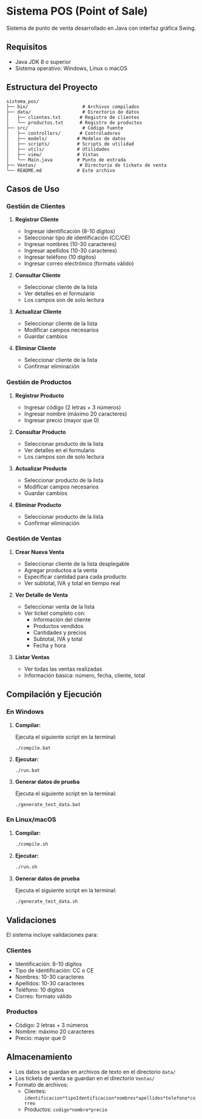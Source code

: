 # Sistema POS (Point of Sale)

Sistema de punto de venta desarrollado en Java con interfaz gráfica Swing.

## Requisitos

- Java JDK 8 o superior
- Sistema operativo: Windows, Linux o macOS

## Estructura del Proyecto

```plaintext
sistema_pos/
├── bin/                    # Archivos compilados
├── data/                   # Directorio de datos
│   ├── clientes.txt       # Registro de clientes
│   └── productos.txt      # Registro de productos
├── src/                    # Código fuente
│   ├── controllers/       # Controladores
│   ├── models/           # Modelos de datos
│   ├── scripts/          # Scripts de utilidad
│   ├── utils/            # Utilidades
│   ├── view/             # Vistas
│   └── Main.java         # Punto de entrada
├── Ventas/                # Directorio de tickets de venta
└── README.md             # Este archivo
```

## Casos de Uso

### Gestión de Clientes

1. **Registrar Cliente**
   - Ingresar identificación (8-10 dígitos)
   - Seleccionar tipo de identificación (CC/CE)
   - Ingresar nombres (10-30 caracteres)
   - Ingresar apellidos (10-30 caracteres)
   - Ingresar teléfono (10 dígitos)
   - Ingresar correo electrónico (formato válido)

2. **Consultar Cliente**
   - Seleccionar cliente de la lista
   - Ver detalles en el formulario
   - Los campos son de solo lectura

3. **Actualizar Cliente**
   - Seleccionar cliente de la lista
   - Modificar campos necesarios
   - Guardar cambios

4. **Eliminar Cliente**
   - Seleccionar cliente de la lista
   - Confirmar eliminación

### Gestión de Productos

1. **Registrar Producto**
   - Ingresar código (2 letras + 3 números)
   - Ingresar nombre (máximo 20 caracteres)
   - Ingresar precio (mayor que 0)

2. **Consultar Producto**
   - Seleccionar producto de la lista
   - Ver detalles en el formulario
   - Los campos son de solo lectura

3. **Actualizar Producto**
   - Seleccionar producto de la lista
   - Modificar campos necesarios
   - Guardar cambios

4. **Eliminar Producto**
   - Seleccionar producto de la lista
   - Confirmar eliminación

### Gestión de Ventas

1. **Crear Nueva Venta**
   - Seleccionar cliente de la lista desplegable
   - Agregar productos a la venta
   - Especificar cantidad para cada producto
   - Ver subtotal, IVA y total en tiempo real

2. **Ver Detalle de Venta**
   - Seleccionar venta de la lista
   - Ver ticket completo con:
     - Información del cliente
     - Productos vendidos
     - Cantidades y precios
     - Subtotal, IVA y total
     - Fecha y hora

3. **Listar Ventas**
   - Ver todas las ventas realizadas
   - Información básica: número, fecha, cliente, total

## Compilación y Ejecución

### En Windows

1. **Compilar:**

   Ejecuta el siguiente script en la terminal:
   ```batch
   ./compile.bat
   ```

2. **Ejecutar:**

   ```batch
   ./run.bat
   ```
3. **Generar datos de prueba**

   Ejecuta el siguiente script en la terminal:
   ```batch
   ./generate_test_data.bat
   ```

### En Linux/macOS

1. **Compilar:**

   ```bash
   ./compile.sh
   ```

2. **Ejecutar:**

   ```bash
   ./run.sh
   ```
3. **Generar datos de prueba**

   Ejecuta el siguiente script en la terminal:
   ```bash
   ./generate_test_data.sh
   ```

## Validaciones

El sistema incluye validaciones para:

### Clientes

- Identificación: 8-10 dígitos
- Tipo de identificación: CC o CE
- Nombres: 10-30 caracteres
- Apellidos: 10-30 caracteres
- Teléfono: 10 dígitos
- Correo: formato válido

### Productos

- Código: 2 letras + 3 números
- Nombre: máximo 20 caracteres
- Precio: mayor que 0

## Almacenamiento

- Los datos se guardan en archivos de texto en el directorio `data/`
- Los tickets de venta se guardan en el directorio `Ventas/`
- Formato de archivos:
  - Clientes: `identificacion*tipoIdentificacion*nombres*apellidos*telefono*correo`
  - Productos: `codigo*nombre*precio`
